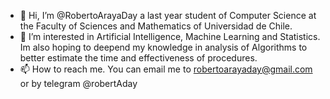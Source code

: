 - 👋 Hi, I’m @RobertoArayaDay a last year student of Computer Science at the Faculty of Sciences and Mathematics of Universidad de Chile.
- 👀 I’m interested in Artificial Intelligence, Machine Learning and Statistics. Im also hoping to deepend my knowledge in analysis of Algorithms to better estimate the time and effectiveness of procedures.
- 📫 How to reach me. You can email me to robertoarayaday@gmail.com or by telegram @robertAday

<!---
RobertoArayaDay/RobertoArayaDay is a ✨ special ✨ repository because its `README.md` (this file) appears on your GitHub profile.
You can click the Preview link to take a look at your changes.
--->
